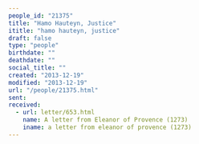 ```yaml
---
people_id: "21375"
title: "Hamo Hauteyn, Justice"
ititle: "hamo hauteyn, justice"
draft: false
type: "people"
birthdate: ""
deathdate: ""
social_title: ""
created: "2013-12-19"
modified: "2013-12-19"
url: "/people/21375.html"
sent:
received:
  - url: letter/653.html
    name: A letter from Eleanor of Provence (1273)
    iname: a letter from eleanor of provence (1273)
---
```

